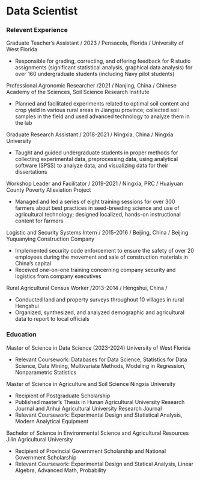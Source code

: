 # Data Scientist

### Relevent Experience
Graduate Teacher’s Assistant 	/	2023  /   Pensacola, Florida /
University of West Florida 
-	Responsible for grading, correcting, and offering feedback for R studio assignments (significant statistical analysis, graphical data analysis) for over 160 undergraduate students (including Navy pilot students)
  
Professional Agronomic Researcher    /2021  / Nanjing, China /
Chinese Academy of the Sciences, Soil Science Research Institute 
-	Planned and facilitated experiments related to optimal soil content and crop yield in various rural areas in Jiangsu province; collected soil samples in the field and used advanced technology to analyze them in the lab
  
Graduate Research Assistant / 2018-2021  / Ningxia, China /
Ningxia University 	
-	Taught and guided undergraduate students in proper methods for collecting experimental data, preprocessing data, using analytical software (SPSS) to analyze data, and visualizing data for their dissertations
  
Workshop Leader and Facilitator	/ 2019-2021 / Ningxia, PRC /
Huaiyuan County Poverty Alleviation Project
-	Managed and led a series of eight training sessions for over 300 farmers about best practices in seed-breeding science and use of agricultural technology; designed localized, hands-on instructional content for farmers
  
Logistic and Security Systems Intern	/  2015-2016  / Beijing, China /
Beijing Yuquanying Construction Company 
-	Implemented security code enforcement to ensure the safety of over 20 employees during the movement and sale of construction materials in China’s capital
-	Received one-on-one training concerning company security and logistics from company executives
  
Rural Agricultural Census Worker	/2013-2014 / Hengshui, China /
-	Conducted land and property surveys throughout 10 villages in rural Hengshui 
-	Organized, synthesized, and analyzed demographic and agricultural data to report to local officials

### Education
Master of Science in Data Science (2023-2024) 
University of West Florida 							       	
-	Relevant Coursework: Databases for Data Science, Statistics for Data Science, Data Mining, Multivariate Methods, Modeling in Regression, Nonparametric Statistics
  
Master of Science in Agriculture and Soil Science
Ningxia University  
-	Recipient of Postgraduate Scholarship 
-	Published master’s Thesis in Hunan Agricultural University Research Journal and Anhui Agricultural University Research Journal
-	Relevant Coursework: Experimental Design and Statistical Analysis, Modern Analytical Equipment

Bachelor of Science in Environmental Science and Agricultural Resources 
Jilin Agricultural University 
-	Recipient of Provincial Government Scholarship and National Government Scholarship
-	Relevant Coursework: Experimental Design and Statical Analysis, Linear Algebra, Advanced Math, Probability

